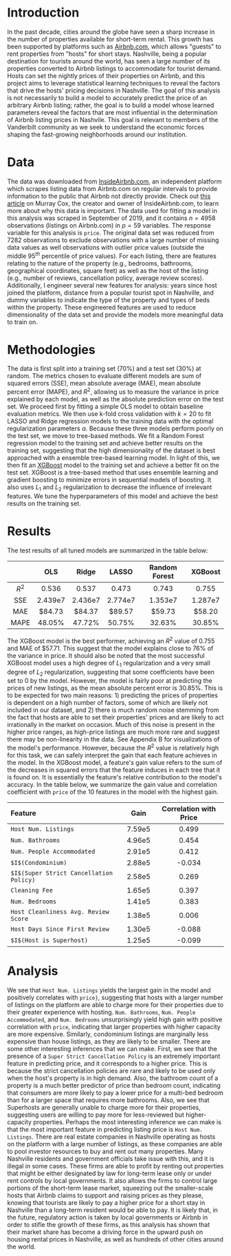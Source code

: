 # Introduction
In the past decade, cities around the globe have seen a sharp increase in the number of properties available for short-term rental. This growth has been supported by platforms such as [Airbnb.com](Airbnb.com), which allows "guests" to rent properties from "hosts" for short stays. Nashville, being a popular destination for tourists around the world, has seen a large number of its properties converted to Airbnb listings to accommodate for tourist demand. Hosts can set the nightly prices of their properties on Airbnb, and this project aims to leverage statistical learning techniques to reveal the factors that drive the hosts' pricing decisions in Nashville. The goal of this analysis is not necessarily to build a model to accurately predict the price of an arbitrary Airbnb listing; rather, the goal is to build a model whose learned parameters reveal the factors that are most influential in the determination of Airbnb listing prices in Nashvile. This goal is relevant to members of the Vanderbilt community as we seek to understand the economic forces shaping the fast-growing neighborhoods around our institution.

# Data
The data was downloaded from [InsideAirbnb.com](https://InsideAirbnb.com), an independent platform which scrapes listing data from Airbnb.com on regular intervals to provide information to the public that Airbnb not directly provide.  Check out [this article](https://www.bloomberg.com/news/articles/2019-05-23/meet-murray-cox-airbnb-s-public-enemy-no-1-in-new-york) on Murray Cox, the creator and owner of InsideAirbnb.com, to learn more about why this data is important. The data used for fitting a model in this analysis was scraped in September of 2019, and it contains $n = 4958$ observations (listings on Airbnb.com) in $p = 59$ variables. The response variable for this analysis is `price`. The original data set was reduced from 7282 observations to exclude observations with a large number of missing data values as well observations with outlier price values (outside the middle 95$^{th}$ percentile of price values). For each listing, there are features relating to the nature of the property (e.g., bedrooms, bathrooms, geographical coordinates, square feet) as well as the host of the listing (e.g., number of reviews, cancellation policy, average review scores). Additionally, I engineer several new features for analysis: years since host joined the platform, distance from a popular tourist spot in Nashville, and dummy variables to indicate the type of the property and types of beds within the property. These engineered features are used to reduce dimensionality of the data set and provide the models more meaningful data to train on.

# Methodologies
The data is first split into a training set (70%) and a test set (30%) at random. The metrics chosen to evaluate different models are sum of squared errors (SSE), mean absolute average (MAE), mean absolute percent error (MAPE), and $R^2$, allowing us to measure the variance in price explained by each model, as well as the absolute prediction error on the test set. We proceed first by fitting a simple OLS model to obtain baseline evaluation metrics. We then use k-fold cross validation with $k=20$ to fit LASSO and Ridge regression models to the training data with the optimal regularization parameters $\alpha$. Because these three models perform poorly on the test set, we move to tree-based methods. We fit a Random Forest regression model to the training set and achieve better results on the training set, suggesting that the high dimensionality of the dataset is best approached with a ensemble tree-based learning model. In light of this, we then fit an [XGBoost](https://xgboost.readthedocs.io/en/latest/python/python_api.html#module-xgboost.training) model to the training set and achieve a better fit on the test set. XGBoost is a tree-based method that uses ensemble learning and gradient boosting to minimize errors in sequential models of boosting. It also uses $L_1$ and $L_2$ regularization to decrease the influence of irrelevant features. We tune the hyperparameters of this model and achieve the best results on the training set.

# Results
The test results of all tuned models are summarized in the table below:

|         |   OLS   |  Ridge  |  LASSO  | Random Forest | XGBoost |
| :-----: | :-----: | :-----: | :-----: | :-----------: | :-----: |
| $R^2$ |  0.536  |  0.537  |  0.473  |     0.743     |  0.755  |
|   SSE   | 2.439e7 | 2.436e7 | 2.774e7 |    1.353e7    | 1.287e7 |
|   MAE   | $84.73  | $84.37  | $89.57  |    $59.73     | $58.20  |
|  MAPE   | 48.05%  | 47.72%  | 50.75%  |    32.63%     | 30.85%  |

The XGBoost model is the best performer, achieving an $R^2$ value of 0.755 and MAE of \$57.71. This suggest that the model explains close to 76% of the variance in price. It should also be noted that the most successful XGBoost model uses a high degree of $L_1$ regularization and a very small degree of $L_2$ regularization, suggesting that some coefficients have been set to 0 by the model. However, the model is fairly poor at predicting the prices of new listings, as the mean absolute percent error is 30.85%. This is to be expected for two main reasons: 1) predicting the prices of properties is dependent on a high number of factors, some of which are likely not included in our dataset, and 2) there is much random noise stemming from the fact that hosts are able to set their properties' prices and are likely to act irrationally in the market on occasion. Much of this noise is present in the higher price ranges, as high-price listings are much more rare and suggest there may be non-linearity in the data. See Appendix B for visualizations of the model's performance. However, because the $R^2$ value is relatively high for this task, we can safely interpret the gain that each feature achieves in the model. In the XGBoost model, a feature's gain value refers to the sum of the decreases in squared errors that the feature induces in each tree that it is found on. It is essentially the feature's relative contribution to the model's accuracy. In the table below, we summarize the gain value and correlation coefficient with `price` of the 10 features in the model with the highest gain.

| Feature                             |  Gain  | Correlation with Price |
| :---------------------------------- | :----: | :--------------------: |
| `Host Num. Listings`                 | 7.59e5 |         0.499          |
| `Num. Bathrooms`                      | 4.96e5 |         0.454          |
| `Num. People Accommodated`           | 2.91e5 |         0.412          |
| `$I$(Condominium)`                      | 2.88e5 |        \-0.034         |
| `$I$(Super Strict Cancellation Policy)` | 2.58e5 |         0.269          |
| `Cleaning Fee `                       | 1.65e5 |         0.397          |
| `Num. Bedrooms`                       | 1.41e5 |         0.383          |
| `Host Cleanliness Avg. Review Score`  | 1.38e5 |         0.006          |
| `Host Days Since First Review`        | 1.30e5 |        \-0.088         |
| `$I$(Host is Superhost)`                | 1.25e5 |        \-0.099         |

# Analysis
We see that `Host Num. Listings` yields the largest gain in the model and positively correlates with `price}`, suggesting that hosts with a larger number of listings on the platform are able to charge more for their properties due to their greater experience with hosting. `Num. Bathrooms`, `Num. People Accommodated`, and `Num. Bedrooms` unsurprisingly yield high gain with positive correlation with `price`, indicating that larger properties with higher capacity are more expensive. Similarly, condominium listings are marginally less expensive than house listings, as they are likely to be smaller. There are some other interesting inferences that we can make. First, we see that the presence of a `Super Strict Cancellation Policy` is an extremely important feature in predicting price, and it corresponds to a higher price. This is because the strict cancellation policies are rare and likely to be used only when the host's property is in high demand. Also, the bathroom count of a property is a much better predictor of price than bedroom count, indicating that consumers are more likely to pay a lower price for a multi-bed bedroom than for a larger space that requires more bathrooms. Also, we see that Superhosts are generally unable to charge more for their properties, suggesting users are willing to pay more for less-reviewed but higher-capacity properties. Perhaps the most interesting inference we can make is that the most important feature in predicting listing price is `Host Num. Listings`. There are real estate companies in Nashville operating as hosts on the platform with a large number of listings, as these companies are able to pool investor resources to buy and rent out many properties. Many Nashville residents and government officials take issue with this, and it is illegal in some cases. These firms are able to profit by renting out properties that might be either designated by law for long-term lease only or under rent controls by local governments. It also allows the firms to control large portions of the short-term lease market, squeezing out the smaller-scale hosts that Airbnb claims to support and raising prices as they please, knowing that tourists are likely to pay a higher price for a short stay in Nashville than a long-term resident would be able to pay. It is likely that, in the future, regulatory action is taken by local governments or Airbnb in order to stifle the growth of these firms, as this analysis has shown that their market share has become a driving force in the upward push on housing rental prices in Nashville, as well as hundreds of other cities around the world.
